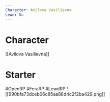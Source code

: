 ```yaml
---
Character: Avilova Vasilievna
Lewd: No
---
```

# Character
[[Avilova Vasilievna]]

# Starter


#OpenRP #FeraRP #LewdRP
![[990bfa73dceb06c85aa88d4c2f2ba429.png]]